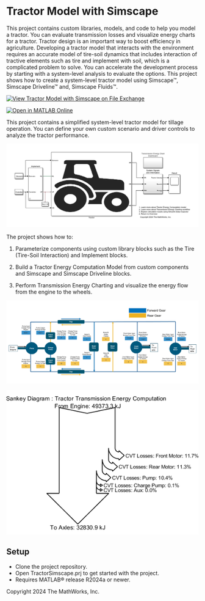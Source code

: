 # Tractor Model with Simscape

This project contains custom libraries, models, and code to help you model 
a tractor. You can evaluate transmission losses and visualize energy charts 
for a tractor.
Tractor design is an important way to boost efficiency in agriculture. 
Developing a tractor model that interacts with the environment requires an 
accurate model of tire-soil dynamics that includes interaction of tractive 
elements such as tire and implement with soil, which is a complicated 
problem to solve. You can accelerate the development process by starting 
with a system-level analysis to evaluate the options. This project shows how to create a 
system-level tractor model using Simscape&trade;, Simscape Driveline&trade; 
and, Simscape Fluids&trade;.

[![View Tractor Model with Simscape on File Exchange](https://www.mathworks.com/matlabcentral/images/matlab-file-exchange.svg)](https://www.mathworks.com/matlabcentral/fileexchange/169116-tractor-model-with-simscape)

[![Open in MATLAB Online](https://www.mathworks.com/images/responsive/global/open-in-matlab-online.svg)](https://matlab.mathworks.com/open/github/v1?repo=simscape/Tractor-Simscape&project=TractorSimscape.prj)

This project contains a simplified system-level tractor model for tillage 
operation. You can define your own custom scenario and driver controls to 
analyze the tractor performance.

![](Overview/html/TractorEnergyComputationModel.png)

The project shows how to:
1. Parameterize components using custom library blocks such as the Tire 
(Tire-Soil Interaction) and Implement blocks. 

2. Build a Tractor Energy Computation Model from custom components and 
Simscape and Simscape Driveline blocks.

3. Perform Transmission Energy Charting and visualize the energy flow from 
the engine to the wheels.

![](Overview/html/TransmissionEnergyChartDashboard.png)

![](Overview/html/TransmissionEnergySankeyDiagram.png)


## Setup 
* Clone the project repository.
* Open TractorSimscape.prj to get started with the project. 
* Requires MATLAB&reg; release R2024a or newer.

Copyright 2024 The MathWorks, Inc.
